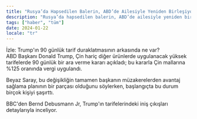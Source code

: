 ```yaml
---
title: "Rusya’da Hapsedilen Balerin, ABD’de Ailesiyle Yeniden Birleşiyor"
description: "Rusya’da hapsedilen balerin, ABD’de ailesiyle yeniden bir araya geliyor."
tags: ["haber", "tüm"]
date: 2024-01-22
locale: "tr"
---
```


İzle: Trump'ın 90 günlük tarif duraklatmasının arkasında ne var?  
ABD Başkanı Donald Trump, Çin hariç diğer ürünlerde uygulanacak yüksek tarifelerde 90 günlük bir ara verme kararı açıkladı; bu kararla Çin mallarına %125 oranında vergi uygulandı.

Beyaz Saray, bu değişikliğin tamamen başkanın müzakerelerden avantaj sağlama planının bir parçası olduğunu söylerken, başlangıçta bu durum birçok kişiyi şaşırttı.

BBC'den Bernd Debusmann Jr, Trump'ın tarifelerindeki iniş çıkışları detaylarıyla inceliyor.
